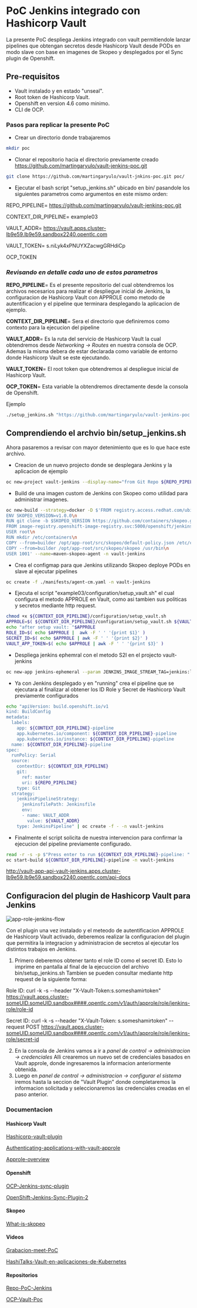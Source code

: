 # PoC Jenkins integrado con Hashicorp Vault
La presente PoC despliega Jenkins integrado con vault permitiendole lanzar pipelines que obtengan secretos desde Hashicorp Vault
desde PODs en modo slave con base en imagenes de Skopeo y desplegados por el Sync plugin de Openshift.

## Pre-requisitos
- Vault instalado y en estado "unseal".
- Root token de Hashicorp Vault.
- Openshift en version 4.6 como minimo.
- CLI de OCP.

### Pasos para replicar la presente PoC
- Crear un directorio donde trabajaremos
```sh
mkdir poc
```
- Clonar el repositorio hacia el directorio previamente creado https://github.com/martingaryulo/vault-jenkins-poc.git 

```sh
git clone https://github.com/martingaryulo/vault-jnkins-poc.git poc/
```

- Ejecutar el bash script "setup_jenkins.sh" ubicado en bin/ pasandole los siguientes parametros como argumentos en este mismo orden:

REPO_PIPELINE= https://github.com/martingaryulo/vault-jenkins-poc.git

CONTEXT_DIR_PIPELINE= example03

VAULT_ADDR= https://vault.apps.cluster-lb9e59.lb9e59.sandbox2240.opentlc.com

VAULT_TOKEN= s.niLyk4xPNUYXZacwgGRHdiCp

OCP_TOKEN


### *Revisando en detalle cada uno de estos parametros*

**REPO_PIPELINE**= Es el presente repositorio del cual obtendremos los archivos necesarios para realizar el despliegue inicial de Jenkins, la configuracion de Hashicorp Vault con APPROLE como metodo de autentificacion y el pipeline que terminara desplegando la aplicacion de ejemplo.

**CONTEXT_DIR_PIPELINE**= Sera el directorio que definiremos como contexto para la ejecucion del pipeline

**VAULT_ADDR**= Es la ruta del servicio de Hashicorp Vault la cual obtendremos desde *Networking -> Routes* en nuestra consola de OCP. Ademas la misma debera de estar declarada como variable de entorno donde Hashicorp Vault se este ejecutando.

**VAULT_TOKEN**= El root token que obtendremos al despliegue inicial de Hashicorp Vault.

**OCP_TOKEN**= Esta variable la obtendremos directamente desde la consola de Openshift.

Ejemplo
```sh
./setup_jenkins.sh "https://github.com/martingaryulo/vault-jenkins-poc.git" "example03" "https://vault.apps.cluster-lb9e59.lb9e59.sandbox2240.opentlc.com" "s.someshamirtoken" "oc login --token=sha256~sometoken --server=https://api.cluster-lb9e59.lb9e59.sandbox2240.opentlc.com:6443"   
```
## Comprendiendo el archvio bin/setup_jenkins.sh

Ahora pasaremos a revisar con mayor detenimiento que es lo que hace este archivo.

- Creacion de un nuevo projecto donde se desplegara Jenkins y la aplicacion de ejemplo
```sh
oc new-project vault-jenkins --display-name="from Git Repo ${REPO_PIPELINE} Context Dir ${CONTEXT_DIR_PIPELINE}"
```
- Build de una imagen custom de Jenkins con Skopeo como utilidad para administrar imagenes.

```sh
oc new-build --strategy=docker -D $'FROM registry.access.redhat.com/ubi8/go-toolset:latest as builder\n
ENV SKOPEO_VERSION=v1.0.0\n
RUN git clone -b $SKOPEO_VERSION https://github.com/containers/skopeo.git && cd skopeo/ && make binary-local DISABLE_CGO=1\n
FROM image-registry.openshift-image-registry.svc:5000/openshift/jenkins-agent-maven:v4.0 as final\n
USER root\n
RUN mkdir /etc/containers\n
COPY --from=builder /opt/app-root/src/skopeo/default-policy.json /etc/containers/policy.json\
COPY --from=builder /opt/app-root/src/skopeo/skopeo /usr/bin\n
USER 1001' --name=maven-skopeo-agent -n vault-jenkins
```

- Crea el configmap para que Jenkins utilizando Skopeo deploye PODs en slave al ejecutar pipelines
```sh
oc create -f ./manifests/agent-cm.yaml -n vault-jenkins
```
- Ejecuta el script "example03/configuration/setup_vault.sh" el cual configura el metodo APPROLE en Vault, como asi tambien sus politicas y secretos mediante http request.

```sh
chmod +x ${CONTEXT_DIR_PIPELINE}/configuration/setup_vault.sh
APPROLE=$( ${CONTEXT_DIR_PIPELINE}/configuration/setup_vault.sh ${VAULT_ADDR} ${VAULT_TOKEN} )
echo "after setup vault: "$APPROLE
ROLE_ID=$( echo $APPROLE |  awk -F ' ' '{print $1}' )
SECRET_ID=$( echo $APPROLE | awk -F ' ' '{print $2}' )
VAULT_APP_TOKEN=$( echo $APPROLE | awk -F ' ' '{print $3}' )
```
- Despliega jenkins ephemral con el metodo S2I en el projecto vault-jenkins

```sh
oc new-app jenkins-ephemeral --param JENKINS_IMAGE_STREAM_TAG=jenkins:latest -n vault-jenkins
```
- Ya con Jenkins desplegado y en "running" crea el pipeline que se ejecutara al finalizar al obtener los ID Role y Secret de Hashicorp Vault previamente configurados 

```sh
echo "apiVersion: build.openshift.io/v1
kind: BuildConfig
metadata:
  labels:
    app: ${CONTEXT_DIR_PIPELINE}-pipeline
    app.kubernetes.io/component: ${CONTEXT_DIR_PIPELINE}-pipeline
    app.kubernetes.io/instance: ${CONTEXT_DIR_PIPELINE}-pipeline
  name: ${CONTEXT_DIR_PIPELINE}-pipeline
spec:
  runPolicy: Serial
  source:
    contextDir: ${CONTEXT_DIR_PIPELINE}
    git:
      ref: master
      uri: ${REPO_PIPELINE}
    type: Git
  strategy:
    jenkinsPipelineStrategy:
      jenkinsfilePath: Jenkinsfile
      env:
      - name: VAULT_ADDR
        value: ${VAULT_ADDR}
    type: JenkinsPipeline" | oc create -f - -n vault-jenkins
```
- Finalmente el script solicita de nuestra intervencion para confirmar la ejecucion del pipeline previamente configurado.

```sh
read -r -s -p $"Press enter to run ${CONTEXT_DIR_PIPELINE}-pipeline: "
oc start-build ${CONTEXT_DIR_PIPELINE}-pipeline -n vault-jenkins
```

http://vault-app-api-vault-jenkins.apps.cluster-lb9e59.lb9e59.sandbox2240.opentlc.com/api-docs

## Configuracion del plugin de Hashicorp Vault para Jenkins


![app-role-jenkins-flow](images/app-role-jenkins-flow.png)

Con el plugin una vez instalado y el meteodo de autentificacion APPROLE de Hashicorp Vault activado, deberemos realizar la configuracion del plugin que permitira la integracion y administracion de secretos al ejecutar los distintos trabajos en Jenkins.
1. Primero deberemos obtener tanto el role ID como el secret ID. Esto lo imprime en pantalla al final de la ejecuccion del archivo bin/setup_jenkins.sh
Tambien se pueden consultar mediante http request de la siguiente forma:

Role ID:
curl -k -s --header "X-Vault-Token:s.someshamirtoken" https://vault.apps.cluster-someUID.someUID.sandbox####.opentlc.com/v1/auth/approle/role/jenkins-role/role-id

Secret ID: 
curl -k -s --header "X-Vault-Token: s.someshamirtoken" --request POST https://vault.apps.cluster-someUID.someUID.sandbox####.opentlc.com/v1/auth/approle/role/jenkins-role/secret-id

2. En la consola de Jenkins vamos a ir a *panel de control -> administracion -> credenciales* Alli crearemos un nuevo set de credenciales basados en Vault approle, donde ingresaremos la informacion anteriormente obtenida.
3. Luego en *panel de control -> administracion -> configurar el sistema* iremos hasta la seccion de "Vault Plugin" donde completaremos la informacion solicitada y seleccionaremos las credenciales creadas en el paso anterior.

### Documentacion

#### Hashicorp Vault
[Hashicorp-vault-plugin]

[Authenticating-applications-with-vault-approle]

[Approle-overview]


#### Openshift
[OCP-Jenkins-sync-plugin]

[OpenShift-Jenkins-Sync-Plugin-2]

#### Skopeo
[What-is-skopeo]

#### Videos
[Grabacion-meet-PoC]

[HashiTalks-Vault-en-aplicaciones-de-Kubernetes]



#### Repositorios
[Repo-PoC-Jenkins]

[OCP-Vault-Poc]

[//]: #
[Authenticating-applications-with-vault-approle]: <https://www.hashicorp.com/blog/authenticating-applications-with-vault-approle>

[Hashicorp-vault-plugin]: <https://plugins.jenkins.io/hashicorp-vault-plugin/>

[Approle-overview]: <https://www.vaultproject.io/api-docs/auth/approle>

[OCP-Jenkins-sync-plugin]: <https://github.com/openshift/jenkins-sync-plugin>

[OpenShift-Jenkins-Sync-Plugin-2]: <https://docs.openshift.com/container-platform/3.11/install_config/configuring_pipeline_execution.html>

[What-is-skopeo]: <https://www.redhat.com/en/topics/containers/what-is-skopeo>

[Repo-PoC-Jenkins]: <https://github.com/martingaryulo/vault-jenkins-poc>

[OCP-Vault-Poc]: <https://github.com/ferluko/ocp-vault-poc>

[HashiTalks-Vault-en-aplicaciones-de-Kubernetes]: <https://www.youtube.com/watch?v=H8VSZN3sbJs>

[Grabacion-meet-PoC]: <https://drive.google.com/file/d/1_txFqMyr-27MzhBagZinaBPiYBVhkN-v/view?usp=sharing>





